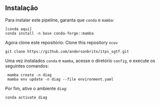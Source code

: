 ## Instalação

Para instalar este pipeline, garanta que `conda` e `mamba`:
```
[conda aqui]
conda install -n base conda-forge::mamba
```

Agora clone este repositório:
Clone this repository `ncov`
```
git clone https://github.com/andersonbrito/itps_sgtf.git
```

Uma vez instalados `conda` e `mamba`, acesse o diretório `config`, e execute os seguintes comandos:

```
 mamba create -n diag
 mamba env update -n diag --file environment.yaml
 ```

Por fim, ative o ambiente `diag`:
```
conda activate diag
```
